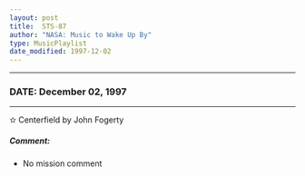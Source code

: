 ```yaml
---
layout: post
title:  STS-87
author: "NASA: Music to Wake Up By"
type: MusicPlaylist
date_modified: 1997-12-02
---
```


----
### DATE: December 02, 1997
----
✫ Centerfield by John Fogerty

##### Comment:
* No mission comment
